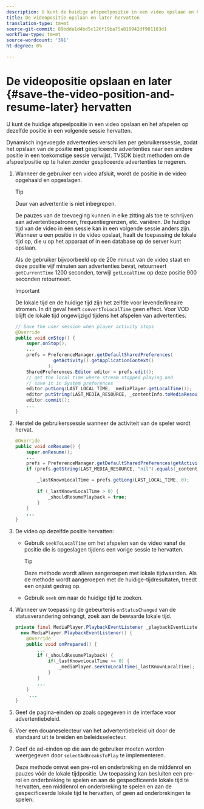 ```yaml
---
description: U kunt de huidige afspeelpositie in een video opslaan en het afspelen op dezelfde positie in een volgende sessie hervatten.
title: De videopositie opslaan en later hervatten
translation-type: tm+mt
source-git-commit: 89bdda1d4bd5c126f19ba75a819942df901183d1
workflow-type: tm+mt
source-wordcount: '391'
ht-degree: 0%

---
```



# De videopositie opslaan en later {#save-the-video-position-and-resume-later} hervatten

U kunt de huidige afspeelpositie in een video opslaan en het afspelen op dezelfde positie in een volgende sessie hervatten.

Dynamisch ingevoegde advertenties verschillen per gebruikerssessie, zodat het opslaan van de positie **met** gespliceerde advertenties naar een andere positie in een toekomstige sessie verwijst. TVSDK biedt methoden om de afspeelpositie op te halen zonder gespliceerde advertenties te negeren.

1. Wanneer de gebruiker een video afsluit, wordt de positie in de video opgehaald en opgeslagen.

   >[!TIP]
   >
   >Duur van advertentie is niet inbegrepen.

   De pauzes van de toevoeging kunnen in elke zitting als toe te schrijven aan advertentiepatronen, frequentiegrenzen, etc. variëren. De huidige tijd van de video in één sessie kan in een volgende sessie anders zijn. Wanneer u een positie in de video opslaat, haalt de toepassing de lokale tijd op, die u op het apparaat of in een database op de server kunt opslaan.

   Als de gebruiker bijvoorbeeld op de 20e minuut van de video staat en deze positie vijf minuten aan advertenties bevat, retourneert `getCurrentTime` 1200 seconden, terwijl `getLocalTime` op deze positie 900 seconden retourneert.

   >[!IMPORTANT]
   >
   >De lokale tijd en de huidige tijd zijn het zelfde voor levende/lineaire stromen. In dit geval heeft `convertToLocalTime` geen effect. Voor VOD blijft de lokale tijd ongewijzigd tijdens het afspelen van advertenties.

   ```java
   // Save the user session when player activity stops 
   @Override 
   public void onStop() { 
       super.onStop(); 
       ... 
       prefs = PreferenceManager.getDefaultSharedPreferences( 
                 getActivity().getApplicationContext() 
               ); 
       SharedPreferences.Editor editor = prefs.edit(); 
       // get the local time where stream stopped playing and  
       // save it in System preferences 
       editor.putLong(LAST_LOCAL_TIME, _mediaPlayer.getLocalTime());  
       editor.putString(LAST_MEDIA_RESOURCE, _contentInfo.toMediaResource().getUrl()); 
       editor.commit(); 
       ... 
   } 
   ```

1. Herstel de gebruikerssessie wanneer de activiteit van de speler wordt hervat.

   ```java
   @Override 
   public void onResume() { 
       super.onResume(); 
       ... 
       prefs = PreferenceManager.getDefaultSharedPreferences(getActivity().getApplicationContext()); 
       if (prefs.getString(LAST_MEDIA_RESOURCE, "nil").equals(_contentInfo.toMediaResource().getUrl())) { 
   
           _lastKnownLocalTime = prefs.getLong(LAST_LOCAL_TIME, 0);    // get the last local time saved  
                                                                       // in system preferences 
           if (_lastKnownLocalTime > 0) { 
               _shouldResumePlayback = true; 
           } 
       } 
       ... 
   } 
   ```

1. De video op dezelfde positie hervatten:

   * Gebruik `seekToLocalTime` om het afspelen van de video vanaf de positie die is opgeslagen tijdens een vorige sessie te hervatten.

      >[!TIP]
      >
      >Deze methode wordt alleen aangeroepen met lokale tijdwaarden. Als de methode wordt aangeroepen met de huidige-tijdresultaten, treedt een onjuist gedrag op.

   * Gebruik `seek` om naar de huidige tijd te zoeken.

1. Wanneer uw toepassing de gebeurtenis `onStatusChanged` van de statusverandering ontvangt, zoek aan de bewaarde lokale tijd.

   ```java
   private final MediaPlayer.PlaybackEventListener _playbackEventListener =  
     new MediaPlayer.PlaybackEventListener() { 
       @Override 
       public void onPrepared() { 
           ... 
           if (_shouldResumePlayback) { 
               if(_lastKnownLocalTime >= 0) { 
                   _mediaPlayer.seekToLocalTime(_lastKnownLocalTime); 
               } 
           } 
           ... 
       } 
        ... 
   } 
   ```

1. Geef de pagina-einden op zoals opgegeven in de interface voor advertentiebeleid.
1. Voer een douaneselecteur van het advertentiebeleid uit door de standaard uit te breiden en beleidsselecteur.
1. Geef de ad-einden op die aan de gebruiker moeten worden weergegeven door `selectAdBreaksToPlay` te implementeren.

   Deze methode omvat een pre-rol en onderbreking en de middenrol en pauzes vóór de lokale tijdpositie. Uw toepassing kan besluiten een pre-rol en onderbreking te spelen en aan de gespecificeerde lokale tijd te hervatten, een middenrol en onderbreking te spelen en aan de gespecificeerde lokale tijd te hervatten, of geen ad onderbrekingen te spelen.

